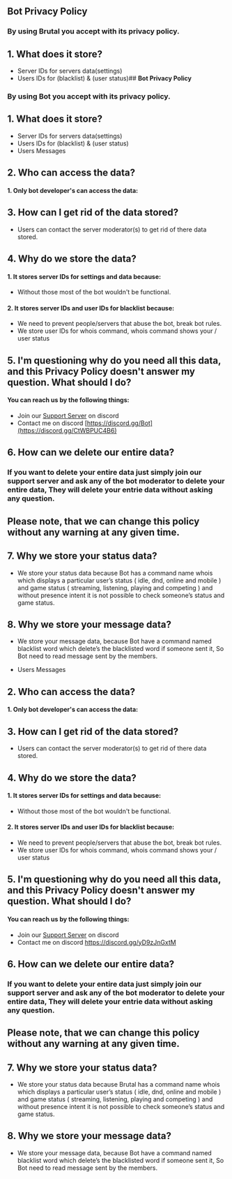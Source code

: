 ## **Bot Privacy Policy**
### By using Brutal you accept with its privacy policy.

## 1. What does it store?

 - Server IDs for servers data(settings)
 - Users IDs for (blacklist) & (user status)## **Bot Privacy Policy**
### By using Bot you accept with its privacy policy.

## 1. What does it store?

 - Server IDs for servers data(settings)
 - Users IDs for (blacklist) & (user status)
  - Users Messages

## 2. Who can access the data?

 #### 1. Only bot developer's can access the data:

## 3. How can I get rid of the data stored? 

 - Users can contact the server moderator(s) to get rid of there data stored.

## 4. Why do we store the data?

#### 1. It stores server IDs for settings and data because:
- Without those most of the bot wouldn't be functional.

#### 2. It stores server IDs and user IDs for blacklist because:
- We need to prevent people/servers that abuse the bot, break bot rules.
- We store user IDs for whois command, whois command shows your / user status

## 5. I'm questioning why do you need all this data, and this Privacy Policy doesn't answer my question. What should I do?

#### You can reach us by the following things:
- Join our [Support Server](https://discord.gg/CtWBPUC4B6) on discord
- Contact me on discord [https://discord.gg/Bot](https://discord.gg/CtWBPUC4B6)

## 6. How can we delete our entire data? 

### If you want to delete your entire data just simply join our support server and ask any of the bot moderator to delete your entire data, They will delete your entrie data without asking any question.
## Please note, that we can change this policy without any warning at any given time.

## 7. Why we store your status data?
 
 - We store your status data because Bot has a command name whois which displays a particular user’s status ( idle, dnd, online and mobile ) and game status ( streaming, listening, playing and competing ) and without presence intent it is not possible to check someone’s status and game status.

## 8. Why we store your message data?
 
 - We store your message data, because Bot have a command named blacklist word which delete’s the blacklisted word if someone sent it, So Bot need to read message sent by the members.

  - Users Messages

## 2. Who can access the data?

 #### 1. Only bot developer's can access the data:

## 3. How can I get rid of the data stored? 

 - Users can contact the server moderator(s) to get rid of there data stored.

## 4. Why do we store the data?

#### 1. It stores server IDs for settings and data because:
- Without those most of the bot wouldn't be functional.

#### 2. It stores server IDs and user IDs for blacklist because:
- We need to prevent people/servers that abuse the bot, break bot rules.
- We store user IDs for whois command, whois command shows your / user status

## 5. I'm questioning why do you need all this data, and this Privacy Policy doesn't answer my question. What should I do?

#### You can reach us by the following things:
- Join our [Support Server](https://discord.gg/yD9zJnGxtM) on discord
- Contact me on discord https://discord.gg/yD9zJnGxtM

## 6. How can we delete our entire data? 

### If you want to delete your entire data just simply join our support server and ask any of the bot moderator to delete your entire data, They will delete your entrie data without asking any question.
## Please note, that we can change this policy without any warning at any given time.

## 7. Why we store your status data?
 
 - We store your status data because Brutal has a command name whois which displays a particular user’s status ( idle, dnd, online and mobile ) and game status ( streaming, listening, playing and competing ) and without presence intent it is not possible to check someone’s status and game status.

## 8. Why we store your message data?
 
 - We store your message data, because Bot have a command named blacklist word which delete’s the blacklisted word if someone sent it, So Bot need to read message sent by the members.
